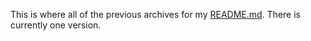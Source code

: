 This is where all of the previous archives for my [README.md](https://github.com/roc0ast3r/roc0ast3r/README.md). There is currently one version.
